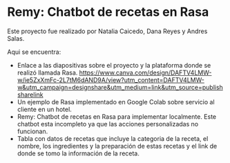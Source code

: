 <h1>Remy: Chatbot de recetas en Rasa</h1>

Este proyecto fue realizado por Natalia Caicedo, Dana Reyes y Andres Salas.

Aqui se encuentra:
- Enlace a las diapositivas sobre el proyecto y la plataforma donde se realizó llamada Rasa. 
https://www.canva.com/design/DAFTV4LMW-w/ie5ZxXmFc-2L7tM6dAND9A/view?utm_content=DAFTV4LMW-w&utm_campaign=designshare&utm_medium=link&utm_source=publishsharelink
- Un ejemplo de Rasa implementado en Google Colab sobre servicio al cliente en un hotel.
- Remy: Chatbot de recetas en Rasa para implementar localmente. Este chatbot esta incompleto ya que las acciones personalizadas no funcionan.
- Tabla con datos de recetas que incluye la categoria de la receta, el nombre, los ingredientes y la preparación de estas recetas y el link de donde se tomo la información de la receta.
